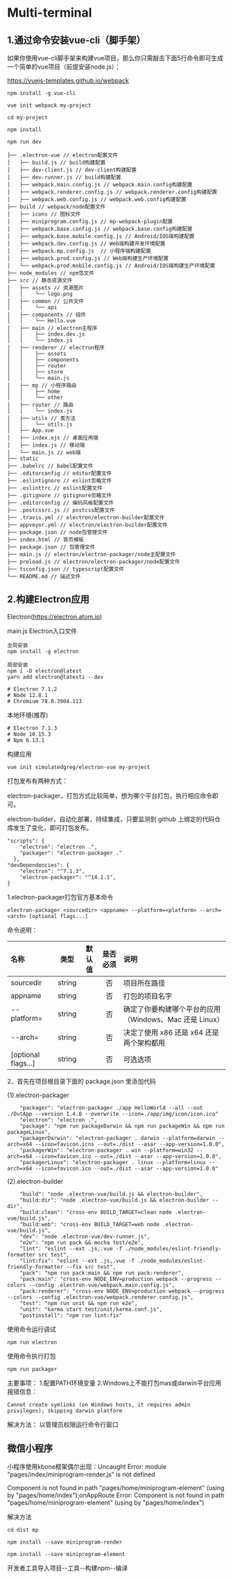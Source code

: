 # Multi-terminal

## 1.通过命令安装vue-cli（脚手架）

如果你使用vue-cli脚手架来构建vue项目，那么你只需敲击下面5行命令即可生成一个简单的vue项目（前提安装node.js）：

https://vuejs-templates.github.io/webpack

```shell
npm install -g vue-cli

vue init webpack my-project

cd my-project

npm install

npm run dev
```

```shell
├── .electron-vue // electron配置文件
│   ├── build.js // build构建配置
│   ├── dev-client.js // dev-client构建配置
│   ├── dev-runner.js // build构建配置
│   ├── webpack.main.config.js // webpack.main.config构建配置
│   ├── webpack.renderer.config.js // webpack.renderer.config构建配置
│   ├── webpack.web.config.js // webpack.web.config构建配置
├── build // webpack/node配置文件
│   ├── icons // 图标文件
│   ├── miniprogram.config.js // mp-webpack-plugin配置
│   ├── webpack.base.config.js // webpack.base.config构建配置
│   ├── webpack.base.mobile.config.js // Android/IOS端构建配置
│   ├── webpack.dev.config.js // Web端构建开发环境配置
│   ├── webpack.mp.config.js  // 小程序端构建配置
│   ├── webpack.prod.config.js // Web端构建生产环境配置
│   └── webpack.prod.mobile.config.js // Android/IOS端构建生产环境配置
├── node_modules // npm包文件
├── src // 静态资源文件
│   ├── assets // 资源图片
│   │    └── logo.png
│   ├── common // 公共文件
│   │    └── api
│   ├── components // 组件
│   │    └── Hello.vue
│   ├── main // electron主程序
│   │    ├── index.dev.js
│   │    └── index.js
│   ├── renderer // electron程序
│   │    ├── assets
│   │    ├── components
│   │    ├── router
│   │    ├── store
│   │    └── main.js
│   ├── mp // 小程序路由
│   │    ├── home
│   │    └── other
│   ├── router // 路由
│   │    └── index.js
│   ├── utils // 类方法
│   │    └── utils.js
│   ├── App.vue
│   ├── index.ejs // 桌面应用端
│   ├── index.js // 移动端
│   └── main.js // web端
├── static
├── .babelrc // babel配置文件
├── .editorconfig // editor配置文件
├── .eslintignore // eslint忽略文件
├── .eslinttrc // eslint配置文件
├── .gitignore // gitignore忽略文件
├── .editorconfig // 编码风格配置文件
├── .postcssrc.js // postcss配置文件
├── .travis.yml // electron/electron-builder配置文件
├── appveyor.yml // electron/electron-builder配置文件
├── package.json // node包管理文件
├── index.html // 首页模板
├── package.json // 包管理文件
├── main.js // electron/electron-packager/node主配置文件
├── preload.js // electron/electron-packager/node配置文件
├── tsconfig.json // typescript配置文件
└── README.md // 描述文件
```

## 2.构建Electron应用

Electron(https://electron.atom.io)

main.js Electron入口文件

```
全局安装
npm install -g electron
```

```
局部安装
npm i -D electron@latest
yarn add electron@latesti --dev

# Electron 7.1.2
# Node 12.8.1
# Chromium 78.0.3904.113
```

本地环境(推荐)
```
# Electron 7.1.3
# Node 10.15.3
# Npm 6.13.1
```

构建应用
```
vue init simulatedgreg/electron-vue my-project
```

打包发布有两种方式：

electron-packager，打包方式比较简单，想为哪个平台打包，执行相应命令即可。

electron-builder，自动化部署，持续集成，只要监测到 github 上绑定的代码仓库发生了变化，即可打包发布。

```
"scripts": {
    "electron": "electron .",
    "packager": "electron-packager ."
  },
"devDependencies": {
    "electron": "^7.1.3",
    "electron-packager": "^14.1.1",
}
```
1.electron-packager打包官方基本命令
```
electron-packager <sourcedir> <appname> --platform=<platform> --arch=<arch> [optional flags...]
```

命令说明： 
  
|名称| 类型| 默认值| 是否必须| 说明|
| :----- | :-----: | :-----: | :-----: | :----- |
|sourcedir|string|| 否|项目所在路径 |
|appname|string|| 否|打包的项目名字 |
|--platform=<platform>|string|| 否|确定了你要构建哪个平台的应用（Windows、Mac 还是 Linux）  |
|--arch=<arch>|string|| 否|决定了使用 x86 还是 x64 还是两个架构都用  |
|[optional flags...]|string|| 否|可选选项 |

2、首先在项目根目录下面的 package.json 里添加代码

(1).electron-packager
```
    "packager": "electron-packager ./app HelloWorld --all --out ./OutApp --version 1.4.0 --overwrite --icon=./app/img/icon/icon.ico"
    "electron": "electron .",
    "package": "npm run packageDarwin && npm run packageWin && npm run packageLinux",
    "packagerDarwin": "electron-packager . darwin --platform=darwin --arch=x64 --icon=favicon.icns --out=./dist --asar --app-version=1.0.0",
    "packagerWin": "electron-packager . win --platform=win32 --arch=x64 --icon=favicon.ico --out=./dist --asar --app-version=1.0.0",
    "packagerLinux": "electron-packager . linux --platform=linux --arch=x64 --icon=favicon.ico --out=./dist --asar --app-version=1.0.0"
```
(2).electron-builder
```
    "build": "node .electron-vue/build.js && electron-builder",
    "build:dir": "node .electron-vue/build.js && electron-builder --dir",
    "build:clean": "cross-env BUILD_TARGET=clean node .electron-vue/build.js",
    "build:web": "cross-env BUILD_TARGET=web node .electron-vue/build.js",
    "dev": "node .electron-vue/dev-runner.js",
    "e2e": "npm run pack && mocha test/e2e",
    "lint": "eslint --ext .js,.vue -f ./node_modules/eslint-friendly-formatter src test",
    "lint:fix": "eslint --ext .js,.vue -f ./node_modules/eslint-friendly-formatter --fix src test",
    "pack": "npm run pack:main && npm run pack:renderer",
    "pack:main": "cross-env NODE_ENV=production webpack --progress --colors --config .electron-vue/webpack.main.config.js",
    "pack:renderer": "cross-env NODE_ENV=production webpack --progress --colors --config .electron-vue/webpack.renderer.config.js",
    "test": "npm run unit && npm run e2e",
    "unit": "karma start test/unit/karma.conf.js",
    "postinstall": "npm run lint:fix"
```

使用命令运行调试
```
npm run electron
```

使用命令执行打包
```
npm run packager
```

主要事项：
1.配置PATH环境变量
2.Windows上不能打包mas或darwin平台应用
报错信息：
```
Cannot create symlinks (on Windows hosts, it requires admin privileges); skipping darwin platform
```
解决方法：
以管理员权限运行命令行窗口

## 微信小程序

小程序使用kbone框架偶尔出现：Uncaught Error: module "pages/index/miniprogram-render.js" is not defined

Component is not found in path "pages/home/miniprogram-element" (using by "pages/home/index");onAppRoute
Error: Component is not found in path "pages/home/miniprogram-element" (using by "pages/home/index")

解决方法

```
cd dist mp

npm install --save miniprogram-render

npm install --save miniprogram-element
```

开发者工具导入项目--工具--构建npm--编译
